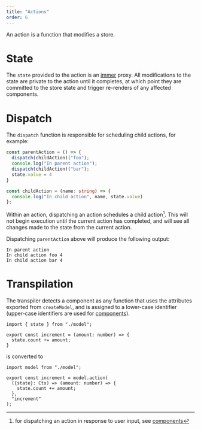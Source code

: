 ```yaml
---
title: "Actions"
order: 6
---
```


An action is a function that modifies a store.

# State

The `state` provided to the action is an [immer](https://github.com/immerjs/immer)
proxy. All modifications to the state are private to the action until it
completes, at which point they are committed to the store state and trigger
re-renders of any affected components.

# Dispatch

The `dispatch` function is responsible for scheduling child actions, for example:

```ts
const parentAction = () => {
  dispatch(childAction)("foo");
  console.log("In parent action");
  dispatch(childAction)("bar");
  state.value = 4
}

const childAction = (name: string) => {
  console.log("In child action", name, state.value)
};
```

Within an action, dispatching an action schedules a child action[^1]. This will
not begin execution until the current action has completed, and will see all
changes made to the state from the current action.

Dispatching `parentAction` above will produce the following output:

```
In parent action
In child action foo 4
In child action bar 4
```

# Transpilation

The transpiler detects a component as any function that uses the attributes
exported from `createModel`, and is assigned to a lower-case identifier
(upper-case identifiers are used for [components](./components)).

```tsx
import { state } from "./model";

export const increment = (amount: number) => {
  state.count += amount;
}
```

is converted to

```tsx
import model from "./model";

export const increment = model.action(
  ({state}: Ctx) => (amount: number) => {
    state.count += amount;
  },
  "increment"
);
```

[^1]: for dispatching an action in response to user input, see
    [components](./components)
